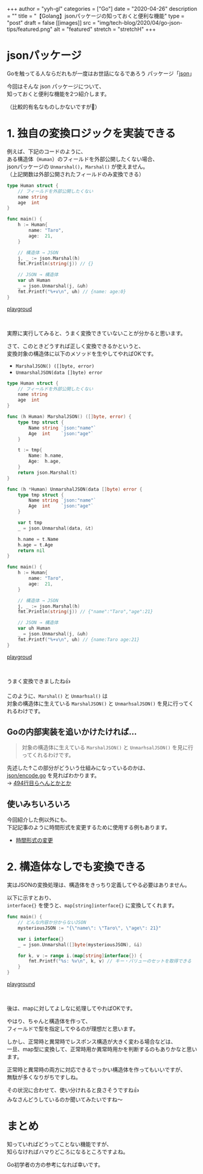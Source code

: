 +++
author = "yyh-gl"
categories = ["Go"]
date = "2020-04-26"
description = ""
title = "【Golang】jsonパッケージの知っておくと便利な機能"
type = "post"
draft = false
[[images]]
  src = "img/tech-blog/2020/04/go-json-tips/featured.png"
  alt = "featured"
  stretch = "stretchH"
+++

# jsonパッケージ

Goを触ってる人ならだれもが一度はお世話になるであろう
パッケージ「[json](https://golang.org/pkg/encoding/json/)」

今回はそんな json パッケージについて、<br>
知っておくと便利な機能を2つ紹介します。

（比較的有名なものしかないですが🙏）


# 1. 独自の変換ロジックを実装できる

例えば、下記のコードのように、<br>
ある構造体（`Human`）のフィールドを外部公開したくない場合、<br>
jsonパッケージの `Unmarshal()`，`Marshal()` が使えません。<br>
（上記関数は外部公開されたフィールドのみ変換できる）

```go
type Human struct {
	// フィールドを外部公開したくない
	name string
	age  int
}

func main() {
	h := Human{
		name: "Taro",
		age:  21,
	}

	// 構造体 → JSON
	j, _ := json.Marshal(h)
	fmt.Println(string(j)) // {}

	// JSON → 構造体
	var uh Human
	_ = json.Unmarshal(j, &uh)
	fmt.Printf("%+v\n", uh) // {name: age:0}
}
```
[playgroud](https://play.golang.org/p/53yg13xW5T7)

<br>

実際に実行してみると、うまく変換できていないことが分かると思います。

さて、このときどうすれば正しく変換できるかというと、<br>
変換対象の構造体に以下のメソッドを生やしてやればOKです。

- `MarshalJSON() ([]byte, error)`
- `UnmarshalJSON(data []byte) error`


```go
type Human struct {
	// フィールドを外部公開したくない
	name string
	age  int
}

func (h Human) MarshalJSON() ([]byte, error) {
	type tmp struct {
		Name string `json:"name"`
		Age  int    `json:"age"`
	}

	t := tmp{
		Name: h.name,
		Age:  h.age,
	}
	return json.Marshal(t)
}

func (h *Human) UnmarshalJSON(data []byte) error {
	type tmp struct {
		Name string `json:"name"`
		Age  int    `json:"age"`
	}

	var t tmp
	_ = json.Unmarshal(data, &t)

	h.name = t.Name
	h.age = t.Age
	return nil
}

func main() {
	h := Human{
		name: "Taro",
		age:  21,
	}

	// 構造体 → JSON
	j, _ := json.Marshal(h)
	fmt.Println(string(j)) // {"name":"Taro","age":21}

	// JSON → 構造体
	var uh Human
	_ = json.Unmarshal(j, &uh)
	fmt.Printf("%+v\n", uh) // {name:Taro age:21}
}
```
[playgroud](https://play.golang.org/p/CN_svIrNRxQ)

<br>

うまく変換できましたね👍

このように、`Marshal()` と `Unmarhsal()` は <br>
対象の構造体に生えている `MarshalJSON()` と `UnmarhsalJSON()` を見に行ってくれるわけです。

## Goの内部実装を追いかけたければ…

> 対象の構造体に生えている `MarshalJSON()` と `UnmarhsalJSON()` を見に行ってくれるわけです。

先述した↑この部分がどういう仕組みになっているのかは、<br>
[json/encode.go](https://github.com/golang/go/blob/master/src/encoding/json/encode.go)
を見ればわかります。<br>
→ [494行目らへんとかとか](https://github.com/golang/go/blob/master/src/encoding/json/encode.go#L494)

## 使いみちいろいろ

今回紹介した例以外にも、<br>
下記記事のように時間形式を変更するために使用する例もあります。

- [時間形式の変更](https://dev.classmethod.jp/articles/struct-json/)


# 2. 構造体なしでも変換できる

実はJSONの変換処理は、構造体をきっちり定義してやる必要はありません。

以下に示すとおり、<br>
`interface{}` を使うと、`map[string]interface{}` に変換してくれます。

```go
func main() {
	// どんな内容か分からないJSON
	mysteriousJSON := "{\"name\": \"Taro\", \"age\": 21}"

	var i interface{}
	_ = json.Unmarshal([]byte(mysteriousJSON), &i)

	for k, v := range i.(map[string]interface{}) {
		fmt.Printf("%s: %v\n", k, v) // キー・バリューのセットを取得できる
	}
}
```
[playground](https://play.golang.org/p/HCCgagiJeQW)

<br>

後は、mapに対してよしなに処理してやればOKです。

やはり、ちゃんと構造体を作って、<br>
フィールドで型を指定してやるのが理想だと思います。

しかし、正常時と異常時でレスポンス構造が大きく変わる場合などは、<br>
一旦、map型に変換して、正常時用か異常時用かを判断するのもありかなと思います。<br>

正常時と異常時の両方に対応できるでっかい構造体を作ってもいいですが、<br>
無駄が多くなりがちですしね。

その状況に合わせて、使い分けれると良さそうですね👍<br>
みなさんどうしているのか聞いてみたいですね〜

# まとめ

知っていればどうってことない機能ですが、<br>
知らなければハマりどころになるところですよね。

Go初学者の方の参考になれば幸いです。
